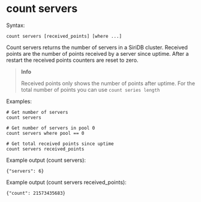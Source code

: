 count servers
=============

Syntax:

	count servers [received_points] [where ...]

Count servers returns the number of servers in a SiriDB cluster.
Received points are the number of points received by a server since uptime.
After a restart the received points counters are reset to zero.


>**Info**
>
>Received points only shows the number of points after uptime. For the total
>number of points you can use `count series length`

Examples:

	# Get number of servers
	count servers

	# Get number of servers in pool 0
	count servers where pool == 0

	# Get total received points since uptime
	count servers received_points

Example output (count servers):

	{"servers": 6}

Example output (count servers received_points):

    {"count": 21573435683}
